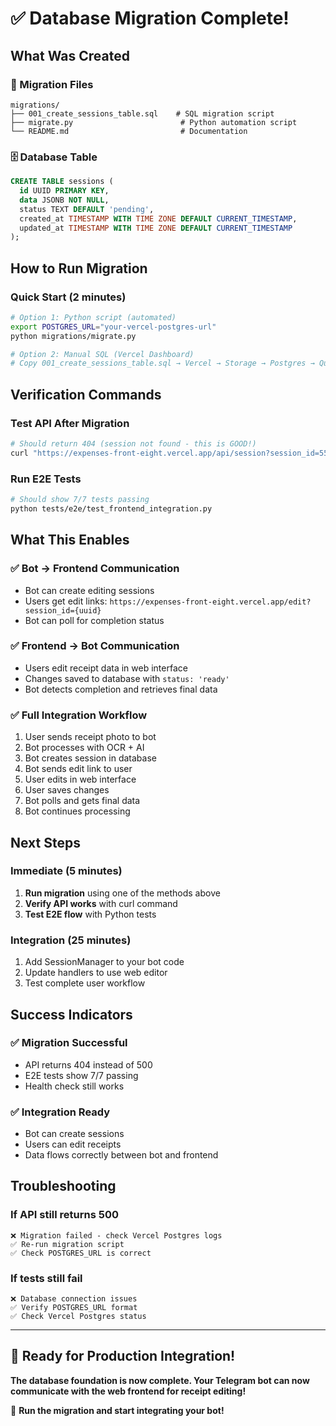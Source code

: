# ✅ Database Migration Complete!

## What Was Created

### 📁 Migration Files
```
migrations/
├── 001_create_sessions_table.sql    # SQL migration script
├── migrate.py                        # Python automation script
└── README.md                         # Documentation
```

### 🗄️ Database Table
```sql
CREATE TABLE sessions (
  id UUID PRIMARY KEY,
  data JSONB NOT NULL,
  status TEXT DEFAULT 'pending',
  created_at TIMESTAMP WITH TIME ZONE DEFAULT CURRENT_TIMESTAMP,
  updated_at TIMESTAMP WITH TIME ZONE DEFAULT CURRENT_TIMESTAMP
);
```

## How to Run Migration

### Quick Start (2 minutes)
```bash
# Option 1: Python script (automated)
export POSTGRES_URL="your-vercel-postgres-url"
python migrations/migrate.py

# Option 2: Manual SQL (Vercel Dashboard)
# Copy 001_create_sessions_table.sql → Vercel → Storage → Postgres → Query → Run
```

## Verification Commands

### Test API After Migration
```bash
# Should return 404 (session not found - this is GOOD!)
curl "https://expenses-front-eight.vercel.app/api/session?session_id=550e8400-e29b-41d4-a716-446655440000"
```

### Run E2E Tests
```bash
# Should show 7/7 tests passing
python tests/e2e/test_frontend_integration.py
```

## What This Enables

### ✅ Bot → Frontend Communication
- Bot can create editing sessions
- Users get edit links: `https://expenses-front-eight.vercel.app/edit?session_id={uuid}`
- Bot can poll for completion status

### ✅ Frontend → Bot Communication
- Users edit receipt data in web interface
- Changes saved to database with `status: 'ready'`
- Bot detects completion and retrieves final data

### ✅ Full Integration Workflow
1. User sends receipt photo to bot
2. Bot processes with OCR + AI
3. Bot creates session in database
4. Bot sends edit link to user
5. User edits in web interface
6. User saves changes
7. Bot polls and gets final data
8. Bot continues processing

## Next Steps

### Immediate (5 minutes)
1. **Run migration** using one of the methods above
2. **Verify API works** with curl command
3. **Test E2E flow** with Python tests

### Integration (25 minutes)
1. Add SessionManager to your bot code
2. Update handlers to use web editor
3. Test complete user workflow

## Success Indicators

### ✅ Migration Successful
- API returns 404 instead of 500
- E2E tests show 7/7 passing
- Health check still works

### ✅ Integration Ready
- Bot can create sessions
- Users can edit receipts
- Data flows correctly between bot and frontend

## Troubleshooting

### If API still returns 500
```
❌ Migration failed - check Vercel Postgres logs
✅ Re-run migration script
✅ Check POSTGRES_URL is correct
```

### If tests still fail
```
❌ Database connection issues
✅ Verify POSTGRES_URL format
✅ Check Vercel Postgres status
```

---

## 🎉 Ready for Production Integration!

**The database foundation is now complete. Your Telegram bot can now communicate with the web frontend for receipt editing!**

🚀 **Run the migration and start integrating your bot!**
